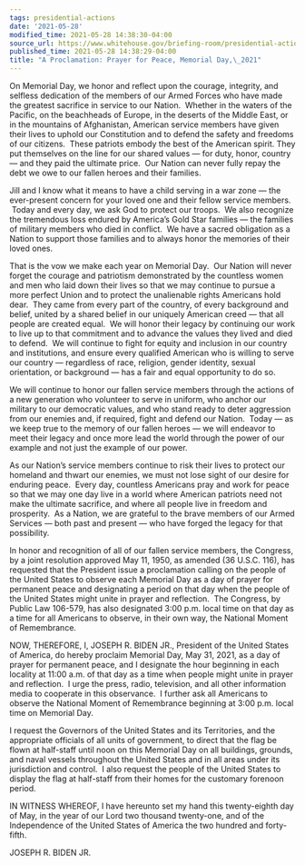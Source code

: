 ```yaml
---
tags: presidential-actions
date: '2021-05-28'
modified_time: 2021-05-28 14:38:30-04:00
source_url: https://www.whitehouse.gov/briefing-room/presidential-actions/2021/05/28/a-proclamation-prayer-for-peace-memorial-day-2021/
published_time: 2021-05-28 14:38:29-04:00
title: "A Proclamation: Prayer for Peace, Memorial Day,\_2021"
---
```

 
On Memorial Day, we honor and reflect upon the courage, integrity, and
selfless dedication of the members of our Armed Forces who have made the
greatest sacrifice in service to our Nation.  Whether in the waters of
the Pacific, on the beachheads of Europe, in the deserts of the Middle
East, or in the mountains of Afghanistan, American service members have
given their lives to uphold our Constitution and to defend the safety
and freedoms of our citizens.  These patriots embody the best of the
American spirit. They put themselves on the line for our shared values —
for duty, honor, country — and they paid the ultimate price.  Our Nation
can never fully repay the debt we owe to our fallen heroes and their
families.

Jill and I know what it means to have a child serving in a war zone —
the ever-present concern for your loved one and their fellow service
members.  Today and every day, we ask God to protect our troops.  We
also recognize the tremendous loss endured by America’s Gold Star
families — the families of military members who died in conflict.  We
have a sacred obligation as a Nation to support those families and to
always honor the memories of their loved ones. 

That is the vow we make each year on Memorial Day.  Our Nation will
never forget the courage and patriotism demonstrated by the countless
women and men who laid down their lives so that we may continue to
pursue a more perfect Union and to protect the unalienable rights
Americans hold dear.  They came from every part of the country, of every
background and belief, united by a shared belief in our uniquely
American creed — that all people are created equal.  We will honor their
legacy by continuing our work to live up to that commitment and to
advance the values they lived and died to defend.  We will continue to
fight for equity and inclusion in our country and institutions, and
ensure every qualified American who is willing to serve our country —
regardless of race, religion, gender identity, sexual orientation, or
background — has a fair and equal opportunity to do so. 

We will continue to honor our fallen service members through the actions
of a new generation who volunteer to serve in uniform, who anchor our
military to our democratic values, and who stand ready to deter
aggression from our enemies and, if required, fight and defend our
Nation.  Today — as we keep true to the memory of our fallen heroes — we
will endeavor to meet their legacy and once more lead the world through
the power of our example and not just the example of our power.

As our Nation’s service members continue to risk their lives to protect
our homeland and thwart our enemies, we must not lose sight of our
desire for enduring peace.  Every day, countless Americans pray and work
for peace so that we may one day live in a world where American patriots
need not make the ultimate sacrifice, and where all people live in
freedom and prosperity.  As a Nation, we are grateful to the brave
members of our Armed Services — both past and present — who have forged
the legacy for that possibility.

In honor and recognition of all of our fallen service members, the
Congress, by a joint resolution approved May 11, 1950, as amended (36
U.S.C. 116), has requested that the President issue a proclamation
calling on the people of the United States to observe each Memorial Day
as a day of prayer for permanent peace and designating a period on that
day when the people of the United States might unite in prayer and
reflection.  The Congress, by Public Law 106-579, has also designated
3:00 p.m. local time on that day as a time for all Americans to observe,
in their own way, the National Moment of Remembrance.

NOW, THEREFORE, I, JOSEPH R. BIDEN JR., President of the United States
of America, do hereby proclaim Memorial Day, May 31, 2021, as a day of
prayer for permanent peace, and I designate the hour beginning in each
locality at 11:00 a.m. of that day as a time when people might unite in
prayer and reflection.  I urge the press, radio, television, and all
other information media to cooperate in this observance.  I further ask
all Americans to observe the National Moment of Remembrance beginning at
3:00 p.m. local time on Memorial Day.

I request the Governors of the United States and its Territories, and
the appropriate officials of all units of government, to direct that the
flag be flown at half-staff until noon on this Memorial Day on all
buildings, grounds, and naval vessels throughout the United States and
in all areas under its jurisdiction and control.  I also request the
people of the United States to display the flag at half-staff from their
homes for the customary forenoon period.

IN WITNESS WHEREOF, I have hereunto set my hand this twenty-eighth day
of May, in the year of our Lord two thousand twenty-one, and of the
Independence of the United States of America the two hundred and
forty-fifth.

JOSEPH R. BIDEN JR.

